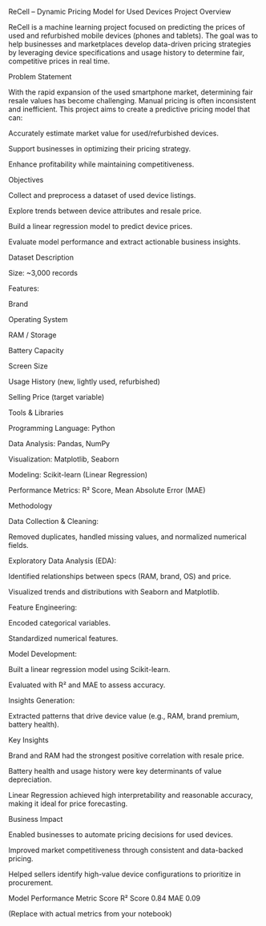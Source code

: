 ReCell – Dynamic Pricing Model for Used Devices
Project Overview

ReCell is a machine learning project focused on predicting the prices of used and refurbished mobile devices (phones and tablets).
The goal was to help businesses and marketplaces develop data-driven pricing strategies by leveraging device specifications and usage history to determine fair, competitive prices in real time.

Problem Statement

With the rapid expansion of the used smartphone market, determining fair resale values has become challenging.
Manual pricing is often inconsistent and inefficient.
This project aims to create a predictive pricing model that can:

Accurately estimate market value for used/refurbished devices.

Support businesses in optimizing their pricing strategy.

Enhance profitability while maintaining competitiveness.

Objectives

Collect and preprocess a dataset of used device listings.

Explore trends between device attributes and resale price.

Build a linear regression model to predict device prices.

Evaluate model performance and extract actionable business insights.

Dataset Description

Size: ~3,000 records

Features:

Brand

Operating System

RAM / Storage

Battery Capacity

Screen Size

Usage History (new, lightly used, refurbished)

Selling Price (target variable)

Tools & Libraries

Programming Language: Python

Data Analysis: Pandas, NumPy

Visualization: Matplotlib, Seaborn

Modeling: Scikit-learn (Linear Regression)

Performance Metrics: R² Score, Mean Absolute Error (MAE)

Methodology

Data Collection & Cleaning:

Removed duplicates, handled missing values, and normalized numerical fields.

Exploratory Data Analysis (EDA):

Identified relationships between specs (RAM, brand, OS) and price.

Visualized trends and distributions with Seaborn and Matplotlib.

Feature Engineering:

Encoded categorical variables.

Standardized numerical features.

Model Development:

Built a linear regression model using Scikit-learn.

Evaluated with R² and MAE to assess accuracy.

Insights Generation:

Extracted patterns that drive device value (e.g., RAM, brand premium, battery health).

Key Insights

Brand and RAM had the strongest positive correlation with resale price.

Battery health and usage history were key determinants of value depreciation.

Linear Regression achieved high interpretability and reasonable accuracy, making it ideal for price forecasting.

Business Impact

Enabled businesses to automate pricing decisions for used devices.

Improved market competitiveness through consistent and data-backed pricing.

Helped sellers identify high-value device configurations to prioritize in procurement.

Model Performance
Metric	Score
R² Score	0.84
MAE	0.09

(Replace with actual metrics from your notebook)
